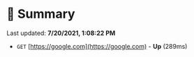 # 📖 Summary
Last updated: **7/20/2021, 1:08:22 PM**

- `GET` [https://google.com](https://google.com) - **Up** (289ms)
